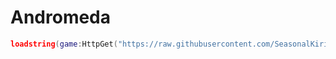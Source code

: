 # Andromeda
```lua
loadstring(game:HttpGet("https://raw.githubusercontent.com/SeasonalKirito/Andromeda/main/loader.lua"))()
```

